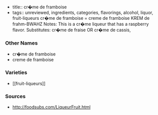 - title:: cr�me de framboise
- tags:: unreviewed, ingredients, categories, flavorings, alcohol, liquor, fruit-liqueurs
cr�me de framboise = creme de framboise KREM de frahm-BWAHZ Notes: This is a cr�me liqueur that has a raspberry flavor. Substitutes: cr�me de fraise OR cr�me de cassis,

### Other Names

* cr�me de framboise
* creme de framboise

### Varieties

* [[fruit-liqueurs]]

### Sources
* http://foodsubs.com/LiqueurFruit.html
